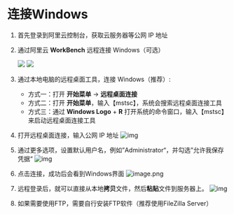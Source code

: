 # 连接Windows

1. 首先登录到阿里云控制台，获取云服务器等公网 IP 地址

2. 通过阿里云 **WorkBench** 远程连接 Windows（可选）

   ![](https://libs.websoft9.com/Websoft9/DocsPicture/zh/aliyun/aliyun-remoteconnectweb-websoft9.png)
   ![](https://libs.websoft9.com/Websoft9/DocsPicture/zh/aliyun/aliyun-rdpremote-websoft9.png)

3. 通过本地电脑的远程桌面工具，连接 Windows（推荐）: 

   - 方式一：打开 **开始菜单** -> **远程桌面连接**
   - 方式二：打开 **开始菜单**，输入【mstsc】，系统会搜索远程桌面连接工具
   - 方式三：通过 **Windows Logo** + **R** 打开系统的命令窗口，输入【mstsc】来启动远程桌面连接工具

4. 打开远程桌面连接，输入公网 IP 地址
   ![img](http://libs.websoft9.com/Websoft9/DocsPicture/zh/windows/windows-remote.png)

5. 通过更多选项，设置默认用户名，例如”Administrator“，并勾选”允许我保存凭据“
   ![img](http://libs.websoft9.com/Websoft9/DocsPicture/zh/windows/windows-remote-login.png)

6. 点击连接，成功后会看到Windows界面
   ![image.png](http://libs.websoft9.com/Websoft9/DocsPicture/en/aliyun/aliyun-windows2019desktop-websoft9.png)

7. 远程登录后，就可以直接从本地**拷贝**文件，然后**粘贴**文件到服务器上。
   ![img](https://libs.websoft9.com/Websoft9/DocsPicture/en/aliyun/aliyun-copyfilewin-websoft9.png)

8. 如果需要使用FTP，需要自行安装FTP软件（推荐使用FileZilla Server）